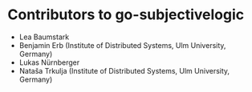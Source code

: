 # Contributors to go-subjectivelogic

 * Lea Baumstark
 * Benjamin Erb (Institute of Distributed Systems, Ulm University, Germany)
 * Lukas Nürnberger
 * Nataša Trkulja (Institute of Distributed Systems, Ulm University, Germany)
